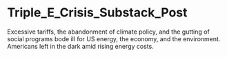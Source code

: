 # Triple_E_Crisis_Substack_Post
Excessive tariffs, the abandonment of climate policy, and the gutting of social programs bode ill for US energy, the economy, and the environment. Americans left in the dark amid rising energy costs.
